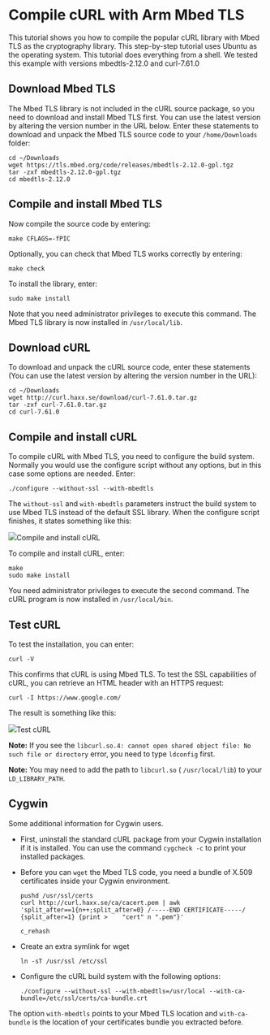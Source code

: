 # Compile cURL with Arm Mbed TLS

This tutorial shows you how to compile the popular cURL library with Mbed TLS as the cryptography library. This step-by-step tutorial uses Ubuntu as the operating system. This tutorial does everything from a shell. We tested this example with versions mbedtls-2.12.0 and curl-7.61.0

## Download Mbed TLS

The Mbed TLS library is not included in the cURL source package, so you need to download and install Mbed TLS first. You can use the latest version by altering the version number in the URL below. Enter these statements to download and unpack the Mbed TLS source code to your `/home/Downloads` folder:

```
cd ~/Downloads
wget https://tls.mbed.org/code/releases/mbedtls-2.12.0-gpl.tgz
tar -zxf mbedtls-2.12.0-gpl.tgz
cd mbedtls-2.12.0
```

## Compile and install Mbed TLS

Now compile the source code by entering:

```
make CFLAGS=-fPIC
```

Optionally, you can check that Mbed TLS works correctly by entering:

```
make check
```

To install the library, enter:

```
sudo make install
```

Note that you need administrator privileges to execute this command. The Mbed TLS library is now installed in `/usr/local/lib`.

## Download cURL

To download and unpack the cURL source code, enter these statements (You can use the latest version by altering the version number in the URL):

```
cd ~/Downloads
wget http://curl.haxx.se/download/curl-7.61.0.tar.gz
tar -zxf curl-7.61.0.tar.gz
cd curl-7.61.0
```

## Compile and install cURL

To compile cURL with Mbed TLS, you need to configure the build system. Normally you would use the configure script without any options, but in this case some options are needed. Enter:

```
./configure --without-ssl --with-mbedtls
```

The `without-ssl` and `with-mbedtls` parameters instruct the build system to use Mbed TLS instead of the default SSL library. When the configure script finishes, it states something like this:

<span class="images">![](https://mbed-tls-docs-images.s3.amazonaws.com/mbedtls-tutorial-curl-1.png)<span>Compile and install cURL</span></span>

To compile and install cURL, enter:

```
make
sudo make install
```

You need administrator privileges to execute the second command. The cURL program is now installed in `/usr/local/bin`.

## Test cURL

To test the installation, you can enter:

```
curl -V
```

This confirms that cURL is using Mbed TLS. To test the SSL capabilities of cURL, you can retrieve an HTML header with an HTTPS request:

```
curl -I https://www.google.com/
```

The result is something like this:

<span class="images">![](https://mbed-tls-docs-images.s3.amazonaws.com/mbedtls-tutorial-curl-2.png)<span>Test cURL</span></span>

<span class="notes">**Note:** If you see the `libcurl.so.4: cannot open shared object file: No such file or directory` error, you need to type `ldconfig` first.</span>

<span class="notes">**Note:** You may need to add the path to `libcurl.so` ( `/usr/local/lib`) to your `LD_LIBRARY_PATH`.</span>

## Cygwin

Some additional information for Cygwin users.

- First, uninstall the standard cURL package from your Cygwin installation if it is installed. You can use the command `cygcheck -c` to print your installed packages.
- Before you can `wget` the Mbed TLS code, you need a bundle of X.509 certificates inside your Cygwin environment.

   ```
   pushd /usr/ssl/certs
   curl http://curl.haxx.se/ca/cacert.pem | awk 'split_after==1{n++;split_after=0} /-----END CERTIFICATE-----/ {split_after=1} {print >    "cert" n ".pem"}'
   
   c_rehash
   ```
   
- Create an extra symlink for wget

   ```
   ln -sT /usr/ssl /etc/ssl
   ```

- Configure the cURL build system with the following options:

   ```
   ./configure --without-ssl --with-mbedtls=/usr/local --with-ca-bundle=/etc/ssl/certs/ca-bundle.crt
   ```
   
The option `with-mbedtls` points to your Mbed TLS location and `with-ca-bundle` is the location of your certificates bundle you extracted before.

<!---compile-curl-with-mbedtls,
"A short tutorial on how to compile cURL with mbed TLS",
"cURL, compiling cURL, compile cURL, Mbed TLS",
"compiling cURL, cURL, tutorial, cygwin",published,
"2012-10-09 00:00:00",2,9275,
"2015-07-24 11:35:00",
"Paul Bakker"--->
